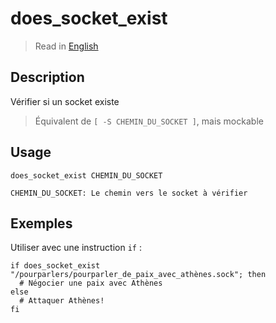 # does_socket_exist

> Read in [English](/docs/en/helpers/does_socket_exist.md)

## Description

Vérifier si un socket existe

> Équivalent de `[ -S CHEMIN_DU_SOCKET ]`, mais mockable

## Usage

```text
does_socket_exist CHEMIN_DU_SOCKET

CHEMIN_DU_SOCKET: Le chemin vers le socket à vérifier
```

## Exemples

Utiliser avec une instruction `if` :

```shell
if does_socket_exist "/pourparlers/pourparler_de_paix_avec_athènes.sock"; then
  # Négocier une paix avec Athènes
else
  # Attaquer Athènes!
fi
```
